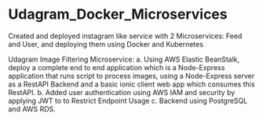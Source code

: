 # Udagram_Docker_Microservices

Created and deployed instagram like service with 2 Microservices: Feed and User, and deploying them using Docker and Kubernetes

Udagram Image Filtering Microservice:
a. Using AWS Elastic BeanStalk, deploy a complete end to end application which is a Node-Express application that runs script to process images, using a Node-Express server as a RestAPI Backend and a basic ionic client web app which consumes this RestAPI.
b. Added user authentication using AWS IAM and security by applying JWT to to Restrict Endpoint Usage
c. Backend using PostgreSQL and AWS RDS.
